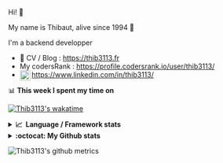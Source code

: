 Hi! 👋

My name is Thibaut, alive since 1994 🍷

I'm a backend developper

-   📝 CV / Blog : https://thib3113.fr
-   My codersRank : https://profile.codersrank.io/user/thib3113/
-   <a href="https://www.linkedin.com/in/thib3113/"><img align="left" alt="Thib3113's Linkedin" width="21px" src="https://raw.githubusercontent.com/peterthehan/peterthehan/master/assets/linkedin.svg" /></a> https://www.linkedin.com/in/thib3113/

📊 **This week I spent my time on**

[![Thib3113's wakatime](https://github-readme-stats.vercel.app/api/wakatime?username=thib3113&layout=default&theme=dracula&langs_count=6&hide_title=true&hide_border=true)](https://wakatime.com/@thib3113)

<details>
  <summary><b>📈&nbsp;&nbsp;Language&nbsp;/&nbsp;Framework stats</b></summary>
  <br/>  
  <a href='https://profile.codersrank.io/user/thib3113/'>
  <img src='http://cr-skills-chart-widget.azurewebsites.net/api/api?username=thib3113&padding=30&skills=php,batchfile,javascript,less,mysql,reactjs,scss,shell,typescript,vue'>
  </a>
</details>

<details>
  <summary><b>:octocat: My Github stats</b></summary>
  <br/>  
  
  <img src="https://github-readme-stats.vercel.app/api?username=thib3113&theme=dracula&show_icons=true&" alt="Thib3113's GitHub stats" />

<!--START_SECTION:activity-->

1. 💪 Opened PR [#127](https://github.com/thib3113/unifi-client/pull/127) in [thib3113/unifi-client](https://github.com/thib3113/unifi-client)
2. 🗣 Commented on [#112](https://github.com/jens-maus/node-unifi/issues/112) in [jens-maus/node-unifi](https://github.com/jens-maus/node-unifi)
3. 🎉 Merged PR [#126](https://github.com/thib3113/unifi-client/pull/126) in [thib3113/unifi-client](https://github.com/thib3113/unifi-client)
4. 💪 Opened PR [#126](https://github.com/thib3113/unifi-client/pull/126) in [thib3113/unifi-client](https://github.com/thib3113/unifi-client)
5. 🎉 Merged PR [#125](https://github.com/thib3113/unifi-client/pull/125) in [thib3113/unifi-client](https://github.com/thib3113/unifi-client)
 <!--END_SECTION:activity-->

</details>

![Thib3113's github metrics](https://gist.githubusercontent.com/thib3113/83a96e16f8bca103f1b0e376186c66ec/raw/github-metrics.svg)

